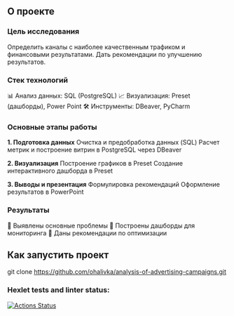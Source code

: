 ## О проекте

### Цель исследования
Определить каналы с наиболее качественным трафиком и финансовыми результатами. Дать рекомендации по улучшению результатов.

### Стек технологий
📊 Анализ данных: SQL (PostgreSQL)
📈 Визуализация: Preset (дашборды), Power Point
🛠 Инструменты: DBeaver, PyCharm

### Основные этапы работы
**1. Подготовка данных**
  Очистка и предобработка данных (SQL)
  Расчет метрик и построение витрин в PostgreSQL через DBeaver

**2. Визуализация**
  Построение графиков в Preset
  Создание интерактивного дашборда в Preset
  
**3. Выводы и презентация**
  Формулировка рекомендаций
  Оформление результатов в PowerPoint

### Результаты
🔹 Выявлены основные проблемы
🔹 Построены дашборды для мониторинга
🔹 Даны рекомендации по оптимизации

## Как запустить проект
git clone https://github.com/ohalivka/analysis-of-advertising-campaigns.git

### Hexlet tests and linter status:
[![Actions Status](https://github.com/ohalivka/data-analytics-project-96/actions/workflows/hexlet-check.yml/badge.svg)](https://github.com/ohalivka/data-analytics-project-96/actions)
